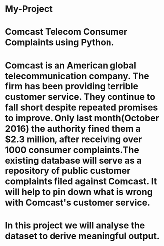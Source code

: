 # My-Project
# Comcast Telecom Consumer Complaints using Python.
# Comcast is an American global telecommunication company. The firm has been providing terrible customer service. They continue to fall short despite repeated promises to improve. Only last month(October 2016) the authority fined them a $2.3 million, after receiving over 1000 consumer complaints.The existing database will serve as a repository of public customer complaints filed against Comcast. It will help to pin down what is wrong with Comcast's customer service. 
# In this project we will analyse the dataset to derive meaningful output.
